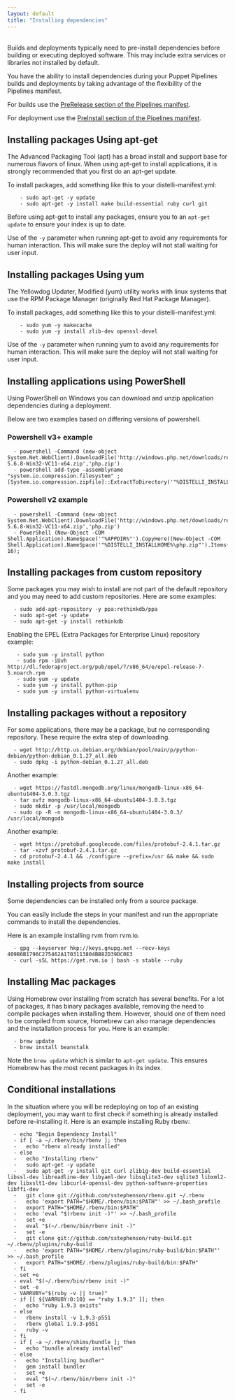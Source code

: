 ```yaml
---
layout: default
title: "Installing dependencies"
---
```


<br>
Builds and deployments typically need to pre-install dependencies before building or executing deployed software. This may include extra services or libraries not installed by default.

You have the ability to install dependencies during your Puppet Pipelines builds and deployments by taking advantage of the flexibility of the Pipelines manifest.

For builds use the [PreRelease section of the Pipelines manifest](./manifest-build.html).

For deployment use the [PreInstall section of the Pipelines manifest](./manifest-deploy.html).

## Installing packages Using apt-get

The Advanced Packaging Tool (apt) has a broad install and support base for numerous flavors of linux. When using apt-get to install applications, it is strongly recommended that you first do an apt-get update.

To install packages, add something like this to your distelli-manifest.yml:

~~~
    - sudo apt-get -y update
    - sudo apt-get -y install make build-essential ruby curl git
~~~

Before using apt-get to install any packages, ensure you to an `apt-get update` to ensure your index is up to date.

Use of the `-y` parameter when running apt-get to avoid any requirements for human interaction. This will make sure the deploy will not stall waiting for user input.

## Installing packages Using yum

The Yellowdog Updater, Modified (yum) utility works with linux systems that use the RPM Package Manager (originally Red Hat Package Manager).

To install packages, add something like this to your distelli-manifest.yml:

~~~
    - sudo yum -y makecache
    - sudo yum -y install zlib-dev openssl-devel
~~~

Use of the `-y` parameter when running yum to avoid any requirements for human interaction. This will make sure the deploy will not stall waiting for user input.

## Installing applications using PowerShell

Using PowerShell on Windows you can download and unzip application dependencies during a deployment.

Below are two examples based on differing versions of powershell.

### Powershell v3+ example

~~~
  - powershell -Command (new-object System.Net.WebClient).DownloadFile('http://windows.php.net/downloads/releases/archives/php-5.6.8-Win32-VC11-x64.zip','php.zip')
  - powershell add-type -assemblyname "system.io.compression.filesystem" ; [System.io.compression.zipfile]::ExtractToDirectory('"%DISTELLI_INSTALLHOME%\php.zip"','"%APPDIR%"')zip\','\%APPDIR%\')
~~~

### Powershell v2 example

~~~
  - powershell -Command (new-object System.Net.WebClient).DownloadFile('http://windows.php.net/downloads/releases/archives/php-5.6.8-Win32-VC11-x64.zip','php.zip')
  - PowerShell (New-Object -COM Shell.Application).NameSpace('"%APPDIR%"').CopyHere((New-Object -COM Shell.Application).NameSpace('"%DISTELLI_INSTALLHOME%\php.zip"').Items(), 16);
~~~

## Installing packages from custom repository

Some packages you may wish to install are not part of the default repository and you may need to add custom repositories. Here are some examples:

~~~
  - sudo add-apt-repository -y ppa:rethinkdb/ppa
  - sudo apt-get -y update
  - sudo apt-get -y install rethinkdb
~~~

Enabling the EPEL (Extra Packages for Enterprise Linux) repository example:

~~~
   - sudo yum -y install python
   - sudo rpm -iUvh http://dl.fedoraproject.org/pub/epel/7/x86_64/e/epel-release-7-5.noarch.rpm
   - sudo yum -y update
   - sudo yum -y install python-pip
   - sudo yum -y install python-virtualenv
~~~

## Installing packages without a repository

For some applications, there may be a package, but no corresponding repository. These require the extra step of downloading.

~~~
  - wget http://http.us.debian.org/debian/pool/main/p/python-debian/python-debian_0.1.27_all.deb
  - sudo dpkg -i python-debian_0.1.27_all.deb
~~~

Another example:

~~~
  - wget https://fastdl.mongodb.org/linux/mongodb-linux-x86_64-ubuntu1404-3.0.3.tgz
  - tar xvfz mongodb-linux-x86_64-ubuntu1404-3.0.3.tgz
  - sudo mkdir -p /usr/local/mongodb
  - sudo cp -R -n mongodb-linux-x86_64-ubuntu1404-3.0.3/ /usr/local/mongodb
~~~

Another example:

~~~
  - wget https://protobuf.googlecode.com/files/protobuf-2.4.1.tar.gz
  - tar -xzvf protobuf-2.4.1.tar.gz
  - cd protobuf-2.4.1 && ./configure --prefix=/usr && make && sudo make install
~~~

## Installing projects from source

Some dependencies can be installed only from a source package.

You can easily include the steps in your manifest and run the appropriate commands to install the dependencies.

Here is an example installing rvm from rvm.io.

~~~
  - gpg --keyserver hkp://keys.gnupg.net --recv-keys 409B6B1796C275462A1703113804BB82D39DC0E3
  - curl -sSL https://get.rvm.io | bash -s stable --ruby
~~~

## Installing Mac packages

Using Homebrew over installing from scratch has several benefits. For a lot of packages, it has binary packages available, removing the need to compile packages when installing them. However, should one of them need to be compiled from source, Homebrew can also manage dependencies and the installation process for you.
Here is an example:

~~~
  - brew update
  - brew install beanstalk
~~~

Note the `brew update` which is similar to `apt-get update`. This ensures Homebrew has the most recent packages in its index.

## Conditional installations

In the situation where you will be redeploying on top of an existing deployment, you may want to first check if something is already installed before re-installing it. Here is an example installing Ruby rbenv:

~~~
  - echo "Begin Dependency Install"
  - if [ -a ~/.rbenv/bin/rbenv ]; then
  -   echo "rbenv already installed"
  - else
  -   echo "Installing rbenv"
  -   sudo apt-get -y update
  -   sudo apt-get -y install git curl zlib1g-dev build-essential libssl-dev libreadline-dev libyaml-dev libsqlite3-dev sqlite3 libxml2-dev libxslt1-dev libcurl4-openssl-dev python-software-properties libffi-dev
  -   git clone git://github.com/sstephenson/rbenv.git ~/.rbenv
  -   echo 'export PATH="$HOME/.rbenv/bin:$PATH"' >> ~/.bash_profile
  -   export PATH="$HOME/.rbenv/bin:$PATH"
  -   echo 'eval "$(rbenv init -)"' >> ~/.bash_profile
  -   set +e
  -   eval "$(~/.rbenv/bin/rbenv init -)"
  -   set -e
  -   git clone git://github.com/sstephenson/ruby-build.git ~/.rbenv/plugins/ruby-build
  -   echo 'export PATH="$HOME/.rbenv/plugins/ruby-build/bin:$PATH"' >> ~/.bash_profile
  -   export PATH="$HOME/.rbenv/plugins/ruby-build/bin:$PATH"
  - fi
  - set +e
  - eval "$(~/.rbenv/bin/rbenv init -)"
  - set -e
  - VARRUBY="$(ruby -v || true)"
  - if [[ ${VARRUBY:0:10} == "ruby 1.9.3" ]]; then
  -   echo "ruby 1.9.3 exists"
  - else
  -   rbenv install -v 1.9.3-p551
  -   rbenv global 1.9.3-p551
  -   ruby -v
  - fi
  - if [ -a ~/.rbenv/shims/bundle ]; then
  -   echo "bundle already installed"
  - else
  -   echo "Installing bundler"
  -   gem install bundler
  -   set +e
  -   eval "$(~/.rbenv/bin/rbenv init -)"
  -   set -e
  - fi
~~~



